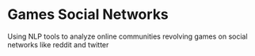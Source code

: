 # Games Social Networks
Using NLP tools to analyze online communities revolving games on social networks like reddit and twitter
